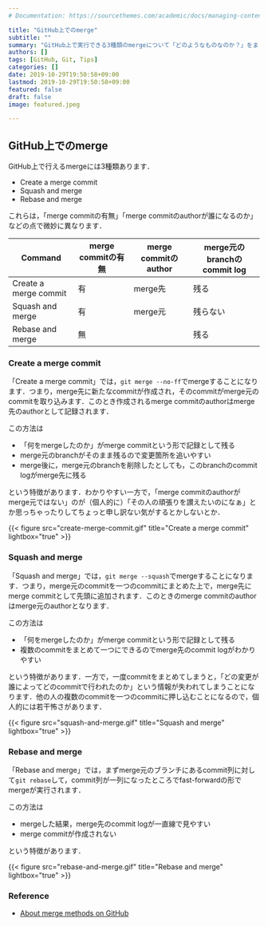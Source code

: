 ```yaml
---
# Documentation: https://sourcethemes.com/academic/docs/managing-content/

title: "GitHub上でのmerge"
subtitle: ""
summary: "GitHub上で実行できる3種類のmergeについて「どのようなものなのか？」をまとめました．"
authors: []
tags: [GitHub, Git, Tips]
categories: []
date: 2019-10-29T19:50:58+09:00
lastmod: 2019-10-29T19:50:58+09:00
featured: false
draft: false
image: featured.jpeg

---
```

## GitHub上でのmerge
GitHub上で行えるmergeには3種類あります．

- Create a merge commit
- Squash and merge
- Rebase and merge

これらは，「merge commitの有無」「merge commitのauthorが誰になるのか」などの点で微妙に異なります．

| Command           | merge commitの有無 | merge commitのauthor | merge元のbranchのcommit log |
| ------------------| ------------------------------ | ------------------------------ | ------------------------------ |
| Create a merge commit | 有 | merge先  | 残る |
| Squash and merge | 有 | merge元 | 残らない |
| Rebase and merge | 無 |  | 残る |

### Create a merge commit
「Create a merge commit」では，`git merge --no-ff`でmergeすることになります．つまり，merge先に新たなcommitが作成され，そのcommitがmerge元のcommitを取り込みます．このとき作成されるmerge commitのauthorはmerge先のauthorとして記録されます．

この方法は

- 「何をmergeしたのか」がmerge commitという形で記録として残る
- merge元のbranchがそのまま残るので変更箇所を追いやすい
- merge後に，merge元のbranchを削除したとしても，このbranchのcommit logがmerge先に残る

という特徴があります．わかりやすい一方で，「merge commitのauthorがmerge元ではない」のが（個人的に）「その人の頑張りを讃えたいのになぁ」とか思っちゃったりしてちょっと申し訳ない気がするとかしないとか．

{{< figure src="create-merge-commit.gif" title="Create a merge commit" lightbox="true" >}}

### Squash and merge
「Squash and merge」では，`git merge --squash`でmergeすることになります．つまり，merge元のcommitを一つのcommitにまとめた上で，merge先にmerge commitとして先頭に追加されます．このときのmerge commitのauthorはmerge元のauthorとなります．

この方法は

- 「何をmergeしたのか」がmerge commitという形で記録として残る
- 複数のcommitをまとめて一つにできるのでmerge先のcommit logがわかりやすい

という特徴があります．一方で，一度commitをまとめてしまうと，「どの変更が誰によってどのcommitで行われたのか」という情報が失われてしまうことになります．他の人の複数のcommitを一つのcommitに押し込むことになるので，個人的には若干怖さがあります．

{{< figure src="squash-and-merge.gif" title="Squash and merge" lightbox="true" >}}

### Rebase and merge
「Rebase and merge」では，まずmerge元のブランチにあるcommit列に対して`git rebase`して，commit列が一列になったところでfast-forwardの形でmergeが実行されます．

この方法は

- mergeした結果，merge先のcommit logが一直線で見やすい
- merge commitが作成されない

という特徴があります．

{{< figure src="rebase-and-merge.gif" title="Rebase and merge" lightbox="true" >}}

### Reference
- [About merge methods on GitHub](https://help.github.com/en/github/administering-a-repository/about-merge-methods-on-github)